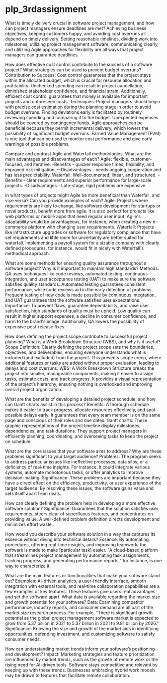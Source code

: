 # plp_3rdassignment
What is timely delivery crucial in software project management, and how can project managers ensure deadlines are met?
  Achieving business objectives, keeping customers happy, and avoiding cost overruns all depend on timely delivery.  Setting reasonable timelines, dividing work into milestones, utilizing   project management software, communicating clearly, and utilizing Agile approaches for flexibility are all ways that project managers can guarantee deadlines.
  
How does effective cost control contribute to the success of a software project? What strategies can be used to prevent budget overruns?
  Contribution to Success: Cost control guarantees that the project stays within the allocated budget, which is crucial for resource allocation and profitability.  Unchecked spending can result in project cancellation, diminished stakeholder confidence, and financial strain.  Additionally, efficient cost control guarantees that money is available for important projects and unforeseen costs.
 Techniques: Project managers should begin with precise cost estimation during the planning stage in order to avoid budget overruns.  Finding deviations early is facilitated by routinely reviewing spending and comparing it to the budget.  Unexpected expenses should be covered by contingency funds.  Agile approaches can be beneficial because they permit incremental delivery, which lowers the possibility of significant budget overruns.  Earned Value Management (EVM) is one tool that can be used to monitor cost performance and give early warnings of possible problems.

Compare and contrast Agile and Waterfall methodologies. What are the main advantages and disadvantages of each?
  Agile: flexible, customer-focused, and iterative.
  -Benefits - quicker response times, flexibility, and improved risk mitigation.
 --Disadvantages - needs ongoing cooperation and has less predictability.
 Waterfall: Well-documented, linear, and structured.
 -Benefits - clear requirements and superior performance for large-scale projects.
 -Disadvantages - Late-stage, rigid problems are expensive.
 
In what types of projects might Agile be more beneficial than Waterfall, and vice versa? Can you provide examples of each?
  Agile: Projects where requirements are likely to change, like software development for startups or novel products, benefit more from agile.  It is also perfect for projects like web platforms or mobile apps that need regular user input.  Agile's adaptability would be advantageous, for instance, when creating a new e-commerce platform with changing user requirements.
 Waterfall: Projects like infrastructure upgrades or software for regulatory compliance that have set requirements and little room for uncertainty are better suited for waterfall.  Implementing a payroll system for a sizable company with clearly defined procedures, for instance, would fit in nicely with Waterfall's methodical approach.

What are some methods for ensuring quality assurance throughout a software project? Why is it important to maintain high standards?
  Methods: QA uses techniques like code reviews, automated testing, continuous integration, and user acceptance testing (UAT) to make sure the software satisfies quality standards.  Automated testing guarantees consistent performance, while code reviews aid in the early detection of problems.  Frequent testing of new code is made possible by continuous integration, and UAT guarantees that the software satisfies user expectations.
 Importance: To prevent flaws, guarantee dependability, and raise user satisfaction, high standards of quality must be upheld.  Low quality can result in higher support expenses, a decline in consumer confidence, and harm to the brand's image.  Additionally, QA lowers the possibility of expensive post-release fixes.

How does defining the project scope contribute to successful project planning? What is a Work Breakdown Structure (WBS), and why is it useful?
  Scope Definition: Clearly defining the project scope sets the boundaries, objectives, and deliverables, ensuring everyone understands what is included (and excluded) from the project. This prevents scope creep, where additional features or tasks are added without proper evaluation, leading to delays and cost overruns.
  WBS: A Work Breakdown Structure breaks the project into smaller, manageable components, making it easier to assign tasks, estimate costs, and track progress. It provides a visual representation of the project’s hierarchy, ensuring nothing is overlooked and improving overall project organization.
  
What are the benefits of developing a detailed project schedule, and how can Gantt charts assist in this process?
  Benefits: A thorough schedule makes it easier to track progress, allocate resources effectively, and spot possible delays early.  It guarantees that every team member is on the same page and conscious of their roles and due dates.
 Gantt charts: These graphic representations of the project timeline display milestones, dependencies, and task durations.  They support project managers in efficiently planning, coordinating, and overseeing tasks to keep the project on schedule.

What are the core issues that your software aims to address? Why are these problems significant to your target audience?
  Problems: The program seeks to address particular issues like ineffective processes, data silos, or a deficiency of real-time insights.  For instance, it could integrate various systems, automate monotonous tasks, or offer analytics to improve decision-making.
 Significance: These problems are important because they have a direct effect on the efficiency, productivity, or user experience of the target audience.  By resolving these issues, the software gains value and sets itself apart from rivals.

How can clearly defining the problem help in developing a more effective software solution?
  Significance: Guarantees that the solution satisfies user requirements, steers clear of superfluous features, and concentrates on providing value.  A well-defined problem definition directs development and minimizes effort waste.
  
How would you describe your software solution in a way that captures its essence without diving into technical details?
  Essence: By automating procedures, offering real-time insights, and improving teamwork, the software is made to make [particular task] easier.  "A cloud-based platform that streamlines project management by automating task assignments, tracking progress, and generating performance reports," for instance, is one way to characterize it.
  
What are the main features or functionalities that make your software stand out?
  Examples: AI-driven analytics, a user-friendly interface, smooth integration with external tools, and real-time collaboration capabilities are a few examples of key features.  These features give users real advantages and set the software apart.
What data is available regarding the market size and growth potential for your software?
  Data: Examining competitor performance, industry reports, and consumer demand are all part of the market size research process.  For example, "There is significant growth potential as the global project management software market is expected to grow from 5.37 billion in 2021 to 5.37 billion in 2021 to 9.81 billion by 2026."
 Significance: Knowing the size and growth of the market aids in identifying opportunities, defending investment, and customizing software to satisfy consumer needs.
 
How can understanding market trends inform your software’s positioning and development?
  Impact: Marketing strategies and feature prioritization are influenced by market trends, such as the growth of remote work or the rising need for AI-driven tools.  Software stays competitive and relevant by keeping up with these trends.  Businesses embracing hybrid work models may be drawn to features that facilitate remote collaboration.
